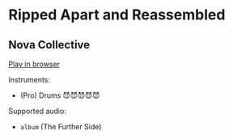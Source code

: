 # Ripped Apart and Reassembled

## Nova Collective


[Play in browser](http://pages.cs.wisc.edu/~tolly/customs/nova-collective/ripped-apart-and-reassembled)

Instruments:

  * (Pro) Drums 😈😈😈😈😈

Supported audio:

  * `album` (The Further Side)

